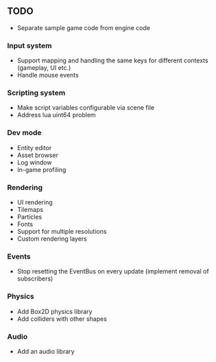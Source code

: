 ## TODO

- Separate sample game code from engine code

### Input system

- Support mapping and handling the same keys for different contexts (gameplay, UI etc.)
- Handle mouse events

### Scripting system

- Make script variables configurable via scene file
- Address lua uint64 problem

### Dev mode

- Entity editor
- Asset browser
- Log window
- In-game profiling

### Rendering

- UI rendering
- Tilemaps
- Particles
- Fonts
- Support for multiple resolutions
- Custom rendering layers

### Events

- Stop resetting the EventBus on every update (implement removal of subscribers)

### Physics

- Add Box2D physics library
- Add colliders with other shapes

### Audio

- Add an audio library
